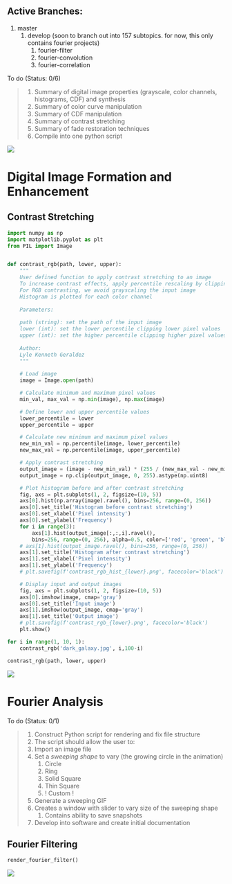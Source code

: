 ## Active Branches:

1. master
	1. develop (soon to branch out into 157 subtopics. for now, this only contains fourier projects)
		1. fourier-filter
		2. fourier-convolution
		3. fourier-correlation



To do (Status: 0/6)


> 1. Summary of digital image properties (grayscale, color channels, histograms, CDF) and synthesis
> 2. Summary of color curve manipulation
> 3. Summary of CDF manipulation
> 4. Summary of contrast stretching
> 5. Summary of fade restoration techniques
> 6. Compile into one python script





![](https://i.imgur.com/uucRH8l.png)


# Digital Image Formation and Enhancement

## Contrast Stretching

```python
import numpy as np
import matplotlib.pyplot as plt
from PIL import Image


def contrast_rgb(path, lower, upper): 
    """
    User defined function to apply contrast stretching to an image
    To increase contrast effects, apply percentile rescaling by clipping pixel values
    For RGB contrasting, we avoid grayscaling the input image
    Histogram is plotted for each color channel
    
    Parameters:
    
    path (string): set the path of the input image
    lower (int): set the lower percentile clipping lower pixel values
    upper (int): set the higher percentile clipping higher pixel values
    
    Author:
    Lyle Kenneth Geraldez
    """
    
    # Load image
    image = Image.open(path)

    # Calculate minimum and maximum pixel values
    min_val, max_val = np.min(image), np.max(image)

    # Define lower and upper percentile values
    lower_percentile = lower
    upper_percentile = upper

    # Calculate new minimum and maximum pixel values
    new_min_val = np.percentile(image, lower_percentile)
    new_max_val = np.percentile(image, upper_percentile)

    # Apply contrast stretching
    output_image = (image - new_min_val) * (255 / (new_max_val - new_min_val))
    output_image = np.clip(output_image, 0, 255).astype(np.uint8)

    # Plot histogram before and after contrast stretching
    fig, axs = plt.subplots(1, 2, figsize=(10, 5))
    axs[0].hist(np.array(image).ravel(), bins=256, range=(0, 256))
    axs[0].set_title('Histogram before contrast stretching')
    axs[0].set_xlabel('Pixel intensity')
    axs[0].set_ylabel('Frequency')
    for i in range(3):
        axs[1].hist(output_image[:,:,i].ravel(), 
        bins=256, range=(0, 256), alpha=0.5, color=['red', 'green', 'blue'][i])
    # axs[1].hist(output_image.ravel(), bins=256, range=(0, 256))
    axs[1].set_title('Histogram after contrast stretching')
    axs[1].set_xlabel('Pixel intensity')
    axs[1].set_ylabel('Frequency')
    # plt.savefig(f'contrast_rgb_hist_{lower}.png', facecolor='black')

    # Display input and output images
    fig, axs = plt.subplots(1, 2, figsize=(10, 5))
    axs[0].imshow(image, cmap='gray')
    axs[0].set_title('Input image')
    axs[1].imshow(output_image, cmap='gray')
    axs[1].set_title('Output image')
    # plt.savefig(f'contrast_rgb_{lower}.png', facecolor='black')
    plt.show()

for i in range(1, 10, 1):
    contrast_rgb('dark_galaxy.jpg', i,100-i)
```

```python
contrast_rgb(path, lower, upper)
```


![](https://i.imgur.com/Kl4iMMf.gif)



# Fourier Analysis


To do (Status: 0/1)

> 1. Construct Python script for rendering and fix file structure
> 2. The script should allow the user to:
> 	1. Import an image file
> 	2. Set a *sweeping shape* to vary (the growing circle in the animation)
> 		1. Circle
> 		2. Ring
> 		3. Solid Square
> 		4. Thin Square
> 		5. ! Custom !
> 	3. Generate a sweeping GIF
> 	4. Creates a window with slider to vary size of the sweeping shape
> 		1. Contains ability to save snapshots
> 5. Develop into software and create initial documentation



## Fourier Filtering

```python
render_fourier_filter()
```



![](https://i.imgur.com/mcpxypv.gif)
